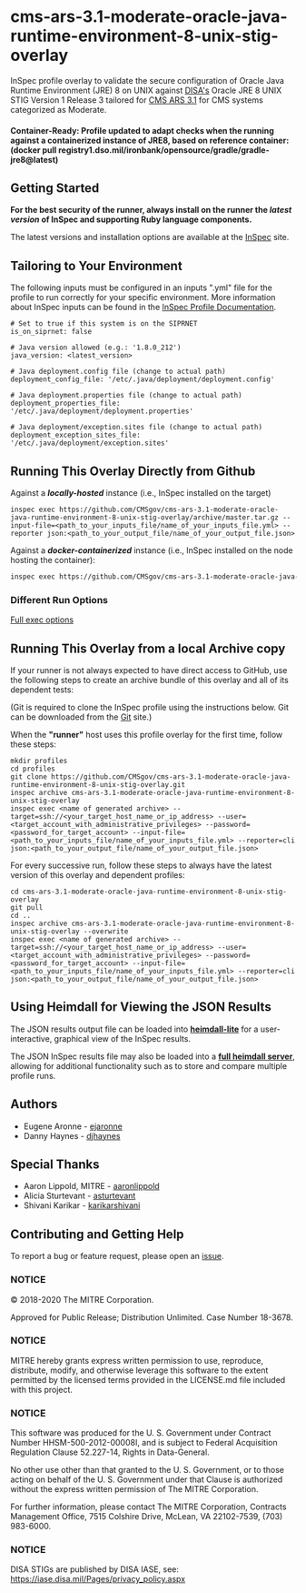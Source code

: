 # cms-ars-3.1-moderate-oracle-java-runtime-environment-8-unix-stig-overlay
InSpec profile overlay to validate the secure configuration of Oracle Java Runtime Environment (JRE) 8 on UNIX against [DISA's](https://iase.disa.mil/stigs/Pages/index.aspx) Oracle JRE 8 UNIX STIG Version 1 Release 3 tailored for [CMS ARS 3.1](https://www.cms.gov/Research-Statistics-Data-and-Systems/CMS-Information-Technology/InformationSecurity/Info-Security-Library-Items/ARS-31-Publication.html) for CMS systems categorized as Moderate.

#### Container-Ready: Profile updated to adapt checks when the running against a containerized instance of JRE8, based on reference container: (docker pull registry1.dso.mil/ironbank/opensource/gradle/gradle-jre8@latest)

## Getting Started  

__For the best security of the runner, always install on the runner the _latest version_ of InSpec and supporting Ruby language components.__ 

The latest versions and installation options are available at the [InSpec](http://inspec.io/) site.

## Tailoring to Your Environment
The following inputs must be configured in an inputs ".yml" file for the profile to run correctly for your specific environment. More information about InSpec inputs can be found in the [InSpec Profile Documentation](https://www.inspec.io/docs/reference/profiles/).

```
# Set to true if this system is on the SIPRNET
is_on_siprnet: false

# Java version allowed (e.g.: '1.8.0_212')
java_version: <latest_version>

# Java deployment.config file (change to actual path)
deployment_config_file: '/etc/.java/deployment/deployment.config'

# Java deployment.properties file (change to actual path)
deployment_properties_file: '/etc/.java/deployment/deployment.properties'

# Java deployment/exception.sites file (change to actual path)
deployment_exception_sites_file: '/etc/.java/deployment/exception.sites'
```

## Running This Overlay Directly from Github

Against a _**locally-hosted**_ instance (i.e., InSpec installed on the target)
```
inspec exec https://github.com/CMSgov/cms-ars-3.1-moderate-oracle-java-runtime-environment-8-unix-stig-overlay/archive/master.tar.gz --input-file=<path_to_your_inputs_file/name_of_your_inputs_file.yml> --reporter json:<path_to_your_output_file/name_of_your_output_file.json>
```
Against a _**docker-containerized**_ instance (i.e., InSpec installed on the node hosting the container):
```bash
inspec exec https://github.com/CMSgov/cms-ars-3.1-moderate-oracle-java-runtime-environment-8-unix-stig-overlay/archive/master.tar.gz -t docker://instance_id --input-file <path_to_your_input_file/name_of_your_input_file.yml> --reporter json:<path_to_your_output_file/name_of_your_output_file.json> 
```

### Different Run Options

  [Full exec options](https://docs.chef.io/inspec/cli/#options-3)

## Running This Overlay from a local Archive copy 

If your runner is not always expected to have direct access to GitHub, use the following steps to create an archive bundle of this overlay and all of its dependent tests:

(Git is required to clone the InSpec profile using the instructions below. Git can be downloaded from the [Git](https://git-scm.com/book/en/v2/Getting-Started-Installing-Git) site.)

When the __"runner"__ host uses this profile overlay for the first time, follow these steps: 

```
mkdir profiles
cd profiles
git clone https://github.com/CMSgov/cms-ars-3.1-moderate-oracle-java-runtime-environment-8-unix-stig-overlay.git
inspec archive cms-ars-3.1-moderate-oracle-java-runtime-environment-8-unix-stig-overlay
inspec exec <name of generated archive> --target=ssh://<your_target_host_name_or_ip_address> --user=<target_account_with_administrative_privileges> --password=<password_for_target_account> --input-file=<path_to_your_inputs_file/name_of_your_inputs_file.yml> --reporter=cli json:<path_to_your_output_file/name_of_your_output_file.json>
```

For every successive run, follow these steps to always have the latest version of this overlay and dependent profiles:

```
cd cms-ars-3.1-moderate-oracle-java-runtime-environment-8-unix-stig-overlay
git pull
cd ..
inspec archive cms-ars-3.1-moderate-oracle-java-runtime-environment-8-unix-stig-overlay --overwrite
inspec exec <name of generated archive> --target=ssh://<your_target_host_name_or_ip_address> --user=<target_account_with_administrative_privileges> --password=<password_for_target_account> --input-file=<path_to_your_inputs_file/name_of_your_inputs_file.yml> --reporter=cli json:<path_to_your_output_file/name_of_your_output_file.json>
```

## Using Heimdall for Viewing the JSON Results

The JSON results output file can be loaded into __[heimdall-lite](https://heimdall-lite.mitre.org/)__ for a user-interactive, graphical view of the InSpec results. 

The JSON InSpec results file may also be loaded into a __[full heimdall server](https://github.com/mitre/heimdall)__, allowing for additional functionality such as to store and compare multiple profile runs.

## Authors
* Eugene Aronne - [ejaronne](https://github.com/ejaronne)
* Danny Haynes - [djhaynes](https://github.com/djhaynes)

## Special Thanks
* Aaron Lippold, MITRE - [aaronlippold](https://github.com/aaronlippold)
* Alicia Sturtevant - [asturtevant](https://github.com/asturtevant)
* Shivani Karikar - [karikarshivani](https://github.com/karikarshivani)


## Contributing and Getting Help
To report a bug or feature request, please open an [issue](https://github.com/CMSgov/cms-ars-3.1-moderate-oracle-java-runtime-environment-8-unix-stig-overlay/issues/new).

### NOTICE

© 2018-2020 The MITRE Corporation.

Approved for Public Release; Distribution Unlimited. Case Number 18-3678.

### NOTICE 

MITRE hereby grants express written permission to use, reproduce, distribute, modify, and otherwise leverage this software to the extent permitted by the licensed terms provided in the LICENSE.md file included with this project.

### NOTICE  

This software was produced for the U. S. Government under Contract Number HHSM-500-2012-00008I, and is subject to Federal Acquisition Regulation Clause 52.227-14, Rights in Data-General.  

No other use other than that granted to the U. S. Government, or to those acting on behalf of the U. S. Government under that Clause is authorized without the express written permission of The MITRE Corporation.

For further information, please contact The MITRE Corporation, Contracts Management Office, 7515 Colshire Drive, McLean, VA  22102-7539, (703) 983-6000.

### NOTICE 

DISA STIGs are published by DISA IASE, see: https://iase.disa.mil/Pages/privacy_policy.aspx
